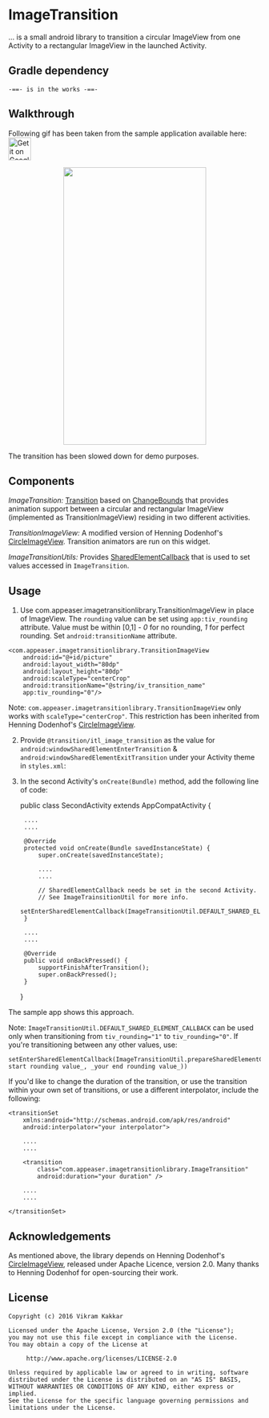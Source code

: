 # ImageTransition

... is a small android library to transition a circular ImageView from one Activity to a rectangular ImageView in the launched Activity. 

Gradle dependency
-----------------
    
    -==- is in the works -==-

Walkthrough
-----------
Following gif has been taken from the sample application available here: [<img alt="Get it on Google Play" height="45px" src="https://play.google.com/intl/en_us/badges/images/apps/en-play-badge-border.png" />][1]

<p align="center">
    <img src="https://github.com/vikramkakkar/ImageTransition/blob/master/img/image_transition.gif?raw=true" width="285" height="553" />
</p>

The transition has been slowed down for demo purposes.

Components
----------

*ImageTransition:* [Transition](https://developer.android.com/reference/android/transition/Transition.html) based on [ChangeBounds](https://developer.android.com/reference/android/transition/ChangeBounds.html) that provides animation support between a circular and rectangular ImageView (implemented as TransitionImageView) residing in two different activities.

*TransitionImageView:* A modified version of Henning Dodenhof's [CircleImageView](https://github.com/hdodenhof/CircleImageView). Transition animators are run on this widget.

*ImageTransitionUtils:* Provides [SharedElementCallback](https://developer.android.com/reference/android/support/v4/app/SharedElementCallback.html) that is used to set values accessed in `ImageTransition`.

Usage
-----

1. Use com.appeaser.imagetransitionlibrary.TransitionImageView in place of ImageView. The `rounding` value can be set using `app:tiv_rounding` attribute. Value must be within [0,1] - *0* for no rounding, *1* for perfect rounding. Set `android:transitionName` attribute.

```
<com.appeaser.imagetransitionlibrary.TransitionImageView
    android:id="@+id/picture"
    android:layout_width="80dp"
    android:layout_height="80dp"
    android:scaleType="centerCrop"
    android:transitionName="@string/iv_transition_name"
    app:tiv_rounding="0"/>
```    

Note: `com.appeaser.imagetransitionlibrary.TransitionImageView` only works with `scaleType="centerCrop"`. This restriction has been inherited from Henning Dodenhof's [CircleImageView](https://github.com/hdodenhof/CircleImageView).        

2. Provide `@transition/itl_image_transition` as the value for `android:windowSharedElementEnterTransition` & `android:windowSharedElementExitTransition` under your Activity theme in `styles.xml`:

    <style name="AppTheme" parent="Theme.AppCompat.Light.DarkActionBar">
    	<item name="colorPrimary">...</item>
        <item name="colorPrimaryDark">...</item>
        <item name="colorAccent">...</item>

        ....
        ....

        <!-- @transition/itl_image_transition is provided by ImageTransition library -->
        <item name="android:windowSharedElementEnterTransition">@transition/itl_image_transition</item>
        <item name="android:windowSharedElementExitTransition">@transition/itl_image_transition</item>
    </style>

3. In the second Activity's `onCreate(Bundle)` method, add the following line of code:

    public class SecondActivity extends AppCompatActivity {

        ....
        ....

        @Override
        protected void onCreate(Bundle savedInstanceState) {
            super.onCreate(savedInstanceState);

            ....
            ....

            // SharedElementCallback needs be set in the second Activity.
            // See ImageTrainsitionUtil for more info.
            setEnterSharedElementCallback(ImageTransitionUtil.DEFAULT_SHARED_ELEMENT_CALLBACK);
        }

        ....
        ....

        @Override
        public void onBackPressed() {
            supportFinishAfterTransition();
            super.onBackPressed();
        }
    }

The sample app shows this approach.

Note: `ImageTransitionUtil.DEFAULT_SHARED_ELEMENT_CALLBACK` can be used only when transitioning from `tiv_rounding="1"` to `tiv_rounding="0"`. If you're transitioning between any other values, use:

    setEnterSharedElementCallback(ImageTransitionUtil.prepareSharedElementCallbackFor(_your start rounding value_, _your end rounding value_))

If you'd like to change the duration of the transition, or use the transition within your own set of transitions, or use a different interpolator, include the following:

    <transitionSet
        xmlns:android="http://schemas.android.com/apk/res/android"
        android:interpolator="your interpolator">

        ....
        ....

        <transition
            class="com.appeaser.imagetransitionlibrary.ImageTransition"
            android:duration="your duration" />

        ....
        ....

    </transitionSet>

Acknowledgements
----------------

As mentioned above, the library depends on Henning Dodenhof's [CircleImageView](https://github.com/hdodenhof/CircleImageView), released under Apache Licence, version 2.0. Many thanks to Henning Dodenhof for open-sourcing their work.

License
-------
    Copyright (c) 2016 Vikram Kakkar

    Licensed under the Apache License, Version 2.0 (the "License");
    you may not use this file except in compliance with the License.
    You may obtain a copy of the License at

         http://www.apache.org/licenses/LICENSE-2.0

    Unless required by applicable law or agreed to in writing, software
    distributed under the License is distributed on an "AS IS" BASIS,
    WITHOUT WARRANTIES OR CONDITIONS OF ANY KIND, either express or implied.
    See the License for the specific language governing permissions and
    limitations under the License.
	
	
	
[1]: https://play.google.com/store/apps/details?id=com.appeaser.imagetransition